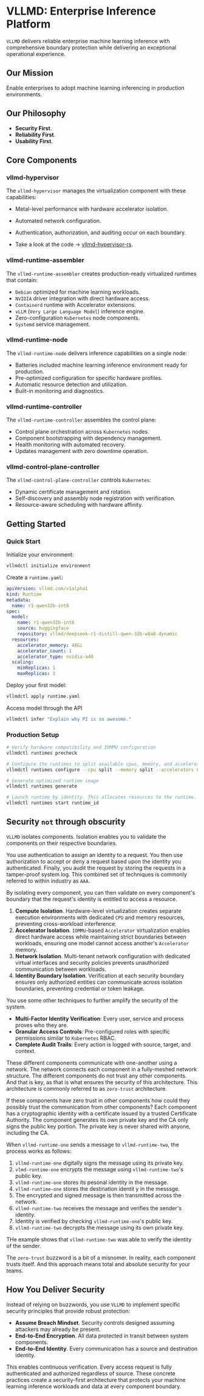 # VLLMD: Enterprise Inference Platform

`VLLMD` delivers reliable enterprise machine learning inference with comprehensive boundary
protection while delivering an exceptional operational experience.

## Our Mission

Enable enterprises to adopt machine learning inferencing in production environments.

## Our Philosophy

- **Security First**.
- **Reliability First**.
- **Usability First**.

## Core Components

### vllmd-hypervisor

The `vllmd-hypervisor` manages the virtualization component with these capabilities:

- Metal-level performance with hardware accelerator isolation.
- Automated network configuration.
- Authentication, authorization, and auditing occur on each boundary.

- Take a look at  the code -> [vllmd-hypervisor-rs](crates/vllmd-hypervisor/README.md).

### vllmd-runtime-assembler

The `vllmd-runtime-assembler` creates production-ready virtualized runtimes that contain:

- `Debian` optimized for machine learning workloads.
- `NVIDIA` driver integration with direct hardware access.
- `Containerd` runtime with Accelerator extensions.
- `vLLM` (`Very Large Language Model`) inference engine.
- Zero-configuration `Kubernetes` node components.
- `Systemd` service management.

### vllmd-runtime-node

The `vllmd-runtime-node` delivers inference capabilities on a single node:

- Batteries included machine learning inference environment ready for production.
- Pre-optimized configuration for specific hardware profiles.
- Automatic resource detection and utilization.
- Built-in monitoring and diagnostics.

### vllmd-runtime-controller

The `vllmd-runtime-controller` assembles the control plane:

- Control plane orchestration across `Kubernetes` nodes.
- Component bootstrapping with dependency management.
- Health monitoring with automated recovery.
- Updates management with zero downtime operation.

### vllmd-control-plane-controller

The `vllmd-control-plane-controller` controls `Kubernetes`:

- Dynamic certificate management and rotation.
- Self-discovery and assembly node registration with verification.
- Resource-aware scheduling with hardware affinity.

## Getting Started

### Quick Start

Initialize your environment:

```bash
vllmdctl initialize environment
```

Create a `runtime.yaml`:

```yaml
apiVersion: vllmd.com/v1alpha1
kind: Runtime
metadata:
  name: r1-qwen32b-int8
spec:
  model:
    name: r1-qwen32b-int8
    source: huggingface
    repository: vllmd/deepseek-r1-distill-qwen-32b-w8a8-dynamic
  resources:
    accelerator_memory: 48Gi
    accelerator_count: 1
    accelerator_type: nvidia-a40
  scaling:
    minReplicas: 1
    maxReplicas: 3
```

Deploy your first model:

```bash
vllmdctl apply runtime.yaml
```

Access model through the API

```bash
vllmdctl infer "Explain why PI is so awesome."
```

### Production Setup

```bash
# Verify hardware compatibility and IOMMU configuration
vllmdctl runtimes precheck

# Configure the runtimes to split available cpus, memory, and accelerators.
vllmdctl runtimes configure --cpu split --memory split --accelerators split

# Generate optimized runtime image
vllmdctl runtimes generate

# Launch runtime by identity. This allocates resources to the runtime.
vllmdctl runtimes start runtime_id
```

## Security `not` through obscurity

`VLLMD` isolates components. Isolation enables you to validate the components on their respective
boundaries.

You use authentication to assign an identity to a request. You then use authorization to accept or
deny a request based upon the identity you authenticated. Finally, you audit the request by storing
the requests in a tamper-proof system log. This combined set of techniques is commonly referred to
within industry as `AAA`.

By isolating every component, you can then validate on every component's boundary that the request's
identity is entitled to access a resource.

1. **Compute Isolation**. Hardware-level virtualization creates separate execution environments with
   dedicated `CPU` and memory resources, preventing cross-workload interference.
1. **Accelerator Isolation**. `IOMMU`-based `Accelerator` virtualization enables direct hardware
   access while maintaining strict boundaries between workloads, ensuring one model cannot access
   another's `Accelerator` memory.
1. **Network Isolation**. Multi-tenant network configuration with dedicated virtual interfaces and
   security policies prevents unauthorized communication between workloads.
1. **Identity Boundary Isolation**. Verification at each security boundary ensures only authorized
   entities can communicate across isolation boundaries, preventing credential or token leakage.

You use some other techniques to further amplify the security of the system.

- **Multi-Factor Identity Verification**: Every user, service and process proves who they are.
- **Granular Access Controls**: Pre-configured roles with specific permissions similar to
  `Kubernetes` RBAC.
- **Complete Audit Trails**: Every action is logged with source, target, and context.

These different components communicate with one-another using a network. The network connects each
component in a fully-meshed network structure. The different components do not trust any other
components. And that is key, as that is what ensures the security of this architecture. This
architecture is commonly referred to as `zero-trust` architecture.

If these components have zero trust in other components how could they possibly trust the
communication from other components? Each component has a cryptographic identity with a certificate
issued by a trusted Certificate Authority. The component generates its own private key and the CA
only signs the public key portion. The private key is never shared with anyone, including the CA.

When `vllmd-runtime-one` sends a message to `vllmd-runtime-two`, the process works as follows:

1. `vllmd-runtime-one` digitally signs the message using its private key.
1. `vlmd-runtime-one` encrypts the message using `vllmd-runtime-two`'s public key.
1. `vllmd-runtime-one` stores its pesonal identity in the message.
1. `vllmd-runtime-one` stores the destination identit y in the messsge.
1. The encrypted and signed message is then transmitted across the network.
1. `vllmd-runtime-two` receives the message and verifies the sender's identity.
1. Identity is verified by checking `vllmd-runtime-one`'s public key.
1. `vllmd-runtime-two` decrypts the message using its own private key.

THe example shows that `vllmd-runtime-two` was able to verify the identity of the sender.

The `zero-trust` buzzword is a bit of a misnomer. In reality, each component trusts itself. And this
approach means total and absolute security for your teams.

## How You Deliver Security

Instead of relying on buzzwords, you use `VLLMD` to implement specific security principles that
provide robust protection:

- **Assume Breach Mindset**. Security controls designed assuming attackers may already be present.
- **End-to-End Encryption**. All data protected in transit between system components.
- **End-to-End Identity**. Every communication has a source and destination identity.

This enables continuous verification. Every access request is fully authenticated and authorized regardless of source. These concrete practices create a security-first architecture that protects your machine learning inference workloads and data at every component boundary.

